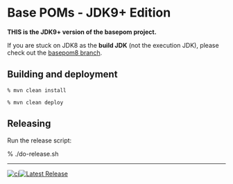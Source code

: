 # Base POMs - JDK9+ Edition

**THIS is the JDK9+ version of the basepom project.**

If you are stuck on JDK8 as the **build JDK** (not the execution JDK), please check out the [basepom8 branch](https://github.com/basepom/basepom/tree/basepom8).

## Building and deployment

    % mvn clean install

    % mvn clean deploy

## Releasing

Run the release script:

% ./do-release.sh


----

[![ci](https://github.com/basepom/basepom/workflows/ci/badge.svg)](https://github.com/basepom/basepom/actions?query=workflow%3Aci)[![Latest Release](https://maven-badges.herokuapp.com/maven-central/org.basepom/build-basepom-root/badge.svg)](http://search.maven.org/#search%7Cgav%7C1%7Cg%3A%22org.basepom%22%20AND%20a%3A%22build-basepom-root%22)
